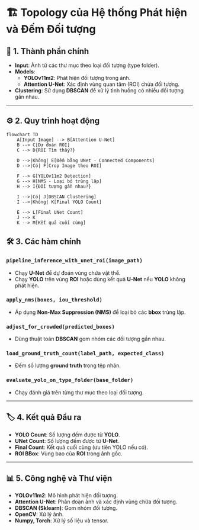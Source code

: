 # 🏗 **Topology của Hệ thống Phát hiện và Đếm Đối tượng**  

## 📁 **1. Thành phần chính**  
- **Input**: Ảnh từ các thư mục theo loại đối tượng (type folder).  
- **Models**:  
  - **YOLOv11m2**: Phát hiện đối tượng trong ảnh.  
  - **Attention U-Net**: Xác định vùng quan tâm (ROI) chứa đối tượng.  
- **Clustering**: Sử dụng **DBSCAN** để xử lý tình huống có nhiều đối tượng gần nhau.  

---

## ⚙️ **2. Quy trình hoạt động**  

```mermaid
flowchart TD
    A[Input Image] --> B[Attention U-Net]
    B --> C[Dự đoán ROI]
    C --> D{ROI Tìm thấy?}
    
    D -->|Không| E[Đếm bằng UNet - Connected Components]
    D -->|Có| F[Crop Image theo ROI]
    
    F --> G[YOLOv11m2 Detection]
    G --> H[NMS - Loại bỏ trùng lặp]
    H --> I{Đối tượng gần nhau?}
    
    I -->|Có| J[DBSCAN Clustering]
    I -->|Không| K[Final YOLO Count]
    
    E --> L[Final UNet Count]
    J --> K
    K --> M[Kết quả cuối cùng]
```

## 🛠 **3. Các hàm chính**

### `pipeline_inference_with_unet_roi(image_path)`
- Chạy **U-Net** để dự đoán vùng chứa vật thể.  
- Chạy **YOLO** trên vùng **ROI** hoặc dùng kết quả **U-Net** nếu **YOLO** không phát hiện.  

### `apply_nms(boxes, iou_threshold)`
- Áp dụng **Non-Max Suppression (NMS)** để loại bỏ các **bbox** trùng lặp.  

### `adjust_for_crowded(predicted_boxes)`
- Dùng thuật toán **DBSCAN** gom nhóm các đối tượng gần nhau.  

### `load_ground_truth_count(label_path, expected_class)`
- Đếm số lượng **ground truth** trong tệp nhãn.  

### `evaluate_yolo_on_type_folder(base_folder)`
- Chạy đánh giá trên từng thư mục theo loại đối tượng.  

---

## 🏷 **4. Kết quả Đầu ra**  

- **YOLO Count**: Số lượng đếm được từ **YOLO**.  
- **UNet Count**: Số lượng đếm được từ **U-Net**.  
- **Final Count**: Kết quả cuối cùng (ưu tiên YOLO nếu có).  
- **ROI BBox**: Vùng bao của **ROI** trong ảnh gốc.  

---

## 📊 **5. Công nghệ và Thư viện**  

- **YOLOv11m2**: Mô hình phát hiện đối tượng.  
- **Attention U-Net**: Phân đoạn ảnh và xác định vùng chứa đối tượng.  
- **DBSCAN (Sklearn)**: Gom nhóm đối tượng.  
- **OpenCV**: Xử lý ảnh.  
- **Numpy, Torch**: Xử lý số liệu và tensor.  
